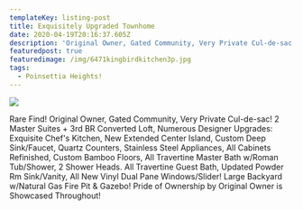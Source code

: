 ```yaml
---
templateKey: listing-post
title: Exquisitely Upgraded Townhome
date: 2020-04-19T20:16:37.605Z
description: 'Original Owner, Gated Community, Very Private Cul-de-sac, 2 Master Suites!'
featuredpost: true
featuredimage: /img/6471kingbirdkitchen3p.jpg
tags:
  - Poinsettia Heights!
---
```

![](/img/6471kingbirdlr4.jpg)

Rare Find! Original Owner, Gated Community, Very Private Cul-de-sac!  2 Master Suites + 3rd BR Converted Loft, Numerous Designer Upgrades:  Exquisite Chef's Kitchen, New Extended Center Island, Custom Deep Sink/Faucet, Quartz Counters, Stainless Steel Appliances, All Cabinets Refinished, Custom Bamboo Floors, All Travertine Master Bath w/Roman Tub/Shower, 2 Shower Heads.  All Travertine Guest Bath, Updated Powder Rm Sink/Vanity, All New Vinyl Dual Pane Windows/Slider!  Large Backyard w/Natural Gas Fire Pit & Gazebo!  Pride of Ownership by Original Owner is Showcased Throughout!
